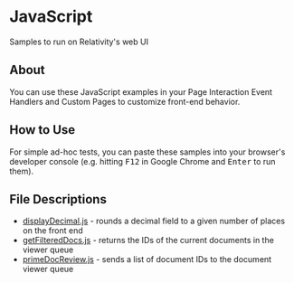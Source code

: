 # JavaScript
Samples to run on Relativity's web UI
## About
You can use these JavaScript examples in your Page Interaction Event Handlers and Custom Pages to customize front-end behavior.

## How to Use
For simple ad-hoc tests, you can paste these samples into your browser's developer console (e.g. hitting <kbd>F12</kbd> in Google Chrome and <kbd>Enter</kbd> to run them). 

## File Descriptions

* [displayDecimal.js](displayDecimal.js) - rounds a decimal field to a given number of places on the front end
* [getFilteredDocs.js](getFilteredDocs.js) - returns the IDs of the current documents in the viewer queue
* [primeDocReview.js](primeDocReview.js) - sends a list of document IDs to the document viewer queue

